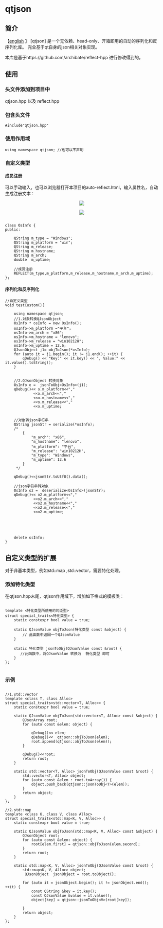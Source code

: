 # qtjson



## 简介
【[english](./README.md) 】
[qtjson] 是一个无依赖、head-only、开箱即用的自动的序列化和反序列化库。
完全基于qt自身的json相关对象实现。

本库是基于https://github.com/archibate/reflect-hpp 进行修改得到的。

## 使用

### 头文件添加到项目中
qtjson.hpp 以及 reflect.hpp

### 包含头文件


```
#include"qtjson.hpp"

```

### 使用作用域
```
using namespace qtjson; //也可以不声明
```

### 自定义类型
#### 成员注册

可以手动输入，也可以浏览器打开本项目的auto-reflect.html，输入属性名，自动生成注册文本：


<p align="center">
    <img src="./img/auto-register.png" >
</p>

<p align="center">
    <img src="./img/auto-register-show.png" >
</p>


```

class OsInfo {
public:

    QString m_type = "Windows";
    QString m_platform = "win";
    QString m_release;
    QString m_hostname;
    QString m_arch;
    double  m_uptime;
	
	//成员注册
    REFLECT(m_type,m_platform,m_release,m_hostname,m_arch,m_uptime);
};

```



#### 序列化和反序列化

```
//自定义类型
void testCustom(){

    using namespace qtjson;
    //1.对象转换QJsonObject
    OsInfo * osInfo = new OsInfo();
    osInfo->m_platform ="平台";
    osInfo->m_arch = "x86";
    osInfo->m_hostname = "lenovo";
    osInfo->m_release = "win10212H";
    osInfo->m_uptime = 12.6;
    QJsonObject j1= objToJson(*osInfo);
    for (auto it = j1.begin(); it != j1.end(); ++it) {
        qDebug() << "Key:" << it.key() << ", Value:" << it.value().toString();
    }


    //2.QJsonObject 转换对象
    OsInfo o =  jsonToObj<OsInfo>(j1);
    qDebug()<< o.m_platform<<","
             <<o.m_arch<<","
             <<o.m_hostname<<","
             <<o.m_release<<","
             <<o.m_uptime;


    //对象转json字符串
    QString jsonStr = serialize(*osInfo);
    /*
        {
            "m_arch": "x86",
            "m_hostname": "lenovo",
            "m_platform": "平台",
            "m_release": "win10212H",
            "m_type": "Windows",
            "m_uptime": 12.6
        }
     */

    qDebug()<<jsonStr.toUtf8().data();

    //json字符串转对象
    OsInfo o2 =  deserialize<OsInfo>(jsonStr);
    qDebug()<< o2.m_platform<<","
             <<o2.m_arch<<","
             <<o2.m_hostname<<","
             <<o2.m_release<<","
             <<o2.m_uptime;





    delete osInfo;
}

```



## 自定义类型的扩展

对于非基本类型，例如std::map ,std::vector，需要特化处理。
### 添加特化类型
在qtjson.hpp末尾，qtjson作用域下，增加如下格式的模板类：
```

template <特化类型所使用的的泛型>
struct special_traits<特化类型> {
    static constexpr bool value = true;

    static QJsonValue objToJson(特化类型 const &object) {
        // 此函数中返回一个QJsonValue
    }

    static 特化类型 jsonToObj(QJsonValue const &root) {
       //此函数中，将QJsonValue 转换为  特化类型 即可
    }
};


```


### 示例
```

//1.std::vector
template <class T, class Alloc>
struct special_traits<std::vector<T, Alloc>> {
    static constexpr bool value = true;

    static QJsonValue objToJson(std::vector<T, Alloc> const &object) {
        QJsonArray root;
        for (auto const &elem: object) {

            qDebug()<< elem;
            qDebug()<<  qtjson::objToJson(elem);
            root.append(qtjson::objToJson(elem));
        }

        qDebug()<<root;
        return root;
    }

    static std::vector<T, Alloc> jsonToObj(QJsonValue const &root) {
        std::vector<T, Alloc> object;
        for (auto const &elem : root.toArray()) {
            object.push_back(qtjson::jsonToObj<T>(elem));
        }
        return object;
    }
};

//2.std::map
template <class K, class V, class Alloc>
struct special_traits<std::map<K, V, Alloc>> {
    static constexpr bool value = true;

    static QJsonValue objToJson(std::map<K, V, Alloc> const &object) {
        QJsonObject root;
        for (auto const &elem: object) {
            root[elem.first] = qtjson::objToJson(elem.second);
        }
        return root;
    }

    static std::map<K, V, Alloc> jsonToObj(QJsonValue const &root) {
        std::map<K, V, Alloc> object;
         QJsonObject  jsonObject = root.toObject();

        for (auto it = jsonObject.begin(); it != jsonObject.end(); ++it) {
            const QString &key = it.key();
            const QJsonValue &value = it.value();
            object[key] = qtjson::jsonToObj<V>(root[key]);

        }
        return object;
    }
};


```







